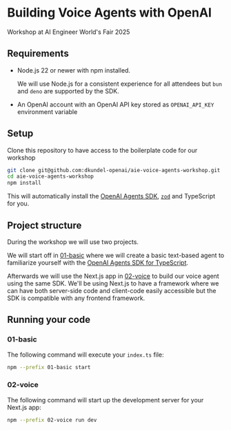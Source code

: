 # Building Voice Agents with OpenAI

Workshop at AI Engineer World's Fair 2025

## Requirements

- Node.js 22 or newer with npm installed.

  We will use Node.js for a consistent experience for all attendees but `bun` and `deno` are supported by the SDK.

- An OpenAI account with an OpenAI API key stored as `OPENAI_API_KEY` environment variable

## Setup

Clone this repository to have access to the boilerplate code for our workshop

```bash
git clone git@github.com:dkundel-openai/aie-voice-agents-workshop.git
cd aie-voice-agents-workshop
npm install
```

This will automatically install the [OpenAI Agents SDK](https://openai.github.io/openai-agents-js), [`zod`](https://zod.dev) and TypeScript for you.

## Project structure

During the workshop we will use two projects.

We will start off in [01-basic](01-basic/) where we will create a basic text-based agent to familiarize yourself with the [OpenAI Agents SDK for TypeScript](https://openai.github.io/openai-agents-js/).

Afterwards we will use the Next.js app in [02-voice](02-voice/) to build our voice agent using the same SDK. We'll be using Next.js to have a framework where we can have both server-side code and client-code easily accessible but the SDK is compatible with any frontend framework.

## Running your code

### 01-basic

The following command will execute your `index.ts` file:

```bash
npm --prefix 01-basic start
```

### 02-voice

The following command will start up the development server for your Next.js app:

```bash
npm --prefix 02-voice run dev
```

